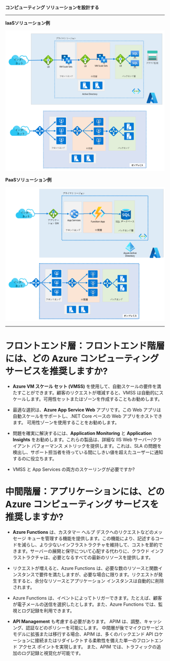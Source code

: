 **コンピューティング ソリューションを設計する**

***

**IaaSソリューション例**

![IaaSソリューション例](media/02-01.png)

**PaaSソリューション例**

![PaaSソリューション例](media/02-02.png)

***

# フロントエンド層：フロントエンド階層には、どの Azure コンピューティング サービスを推奨しますか?

- **Azure VM スケール セット (VMSS)** を使用して、自動スケールの要件を満たすことができます。顧客のリクエストが増減すると、VMSS は自動的にスケールします。可用性セットまたはゾーンを作成することもお勧めします。

- 最適な選択は、**Azure App Service Web** アプリです。この Web アプリは自動スケールをサポートし、.NET Core ベースの Web アプリをホストできます。 可用性ゾーンを使用することをお勧めします。

- 問題を確実に解決するには、**Application Monitoring** と **Application Insights** をお勧めします。これらの製品は、詳細な IIS Web サーバー/クライアント パフォーマンス メトリックを提供します。これは、SLA の問題を検出し、サポート担当者を待っている間にしきい値を超えたユーザーに通知するのに役立ちます。

- VMSS と App Services の両方のスケーリングが必要ですか?

# 中間階層：アプリケーションには、どの Azure コンピューティング サービスを推奨しますか?

- **Azure Functions** は、カスタマー ヘルプ デスクへのリクエストなどのメッセージ キューを管理する機能を提供します。この機能により、記述するコードを減らし、より少ないインフラストラクチャを維持して、コストを節約できます。サーバーの展開と保守について心配する代わりに、クラウド インフラストラクチャは、必要となるすべての最新のリソースを提供します。

- リクエストが増えると、Azure Functions は、必要な数のリソースと関数インスタンスで要件を満たしますが、必要な場合に限ります。リクエストが発生すると、余分なリソースとアプリケーション インスタンスは自動的に削除されます。

- Azure Functions は、イベントによってトリガーできます。たとえば、顧客が電子メールの送信を選択したとします。また、Azure Functions では、監視とログ記録を利用できます。

- **API Management** も考慮する必要があります。 APIM は、調整、キャッシング、認証などのポリシーを可能にします。 中間層が後でマイクロサービス モデルに拡張または移行する場合、APIM は、多くのバックエンド API ロケーションに接続またはリダイレクトする柔軟性を備えた単一のフロントエンド アクセス ポイントを実現します。 また、APIM では、トラフィックの追加のログ記録と視覚化が可能です。
